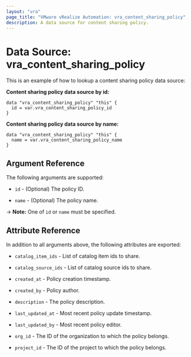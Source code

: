 ```yaml
---
layout: "vra"
page_title: "VMware vRealize Automation: vra_content_sharing_policy"
description: A data source for content sharing policy.
---
```


# Data Source: vra\_content\_sharing\_policy

This is an example of how to lookup a content sharing policy data source:

**Content sharing policy data source by id:**

```hcl
data "vra_content_sharing_policy" "this" {
  id = var.vra_content_sharing_policy_id
}
```

**Content sharing policy data source by name:**

```hcl
data "vra_content_sharing_policy" "this" {
  name = var.vra_content_sharing_policy_name
}
```

## Argument Reference

The following arguments are supported:

* `id` - (Optional) The policy ID.

* `name` - (Optional) The policy name.

-> **Note:** One of `id` or `name` must be specified.

## Attribute Reference

In addition to all arguments above, the following attributes are exported:

* `catalog_item_ids` - List of catalog item ids to share.

* `catalog_source_ids` - List of catalog source ids to share.

* `created_at` - Policy creation timestamp.

* `created_by` - Policy author.

* `description` - The policy description.

* `last_updated_at` - Most recent policy update timestamp.

* `last_updated_by` - Most recent policy editor.

* `org_id` - The ID of the organization to which the policy belongs.

* `project_id` - The ID of the project to which the policy belongs.
